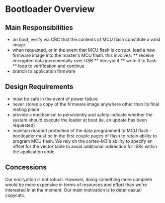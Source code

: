 
# Bootloader Overview

## Main Responsibilities

* on boot, verify via CRC that the contents of MCU flash constitute a valid image
* when requested, or in the event that MCU flash is corrupt, load a new firmware image into the master's MCU flash. this involves:
** receive encrypted data incrementally over USB
** decrypt it
** write it to flash
** loop to verification and continue
* branch to application firmware

## Design Requirements

* must be safe in the event of power failure
* never stores a copy of the firmware image anywhere other than its final resting place
* provide a mechanism to persistently and safely indicate whether the system should execute the loader at boot (ie, an update has been requested)
* maintain readout protection of the data programmed to MCU flash - bootloader must be in the first couple pages of flash to retain ability to program MCU flash. We rely on the cortex-M3's ability to specify an offset for the vector table to avoid additional indirection for ISRs within the application code.

## Concessions

Our encryption is not robust. However, doing something more complete would be more expensive in terms of resources and effort than we're interested in at the moment. Our main motivation is to deter casual copycats.
